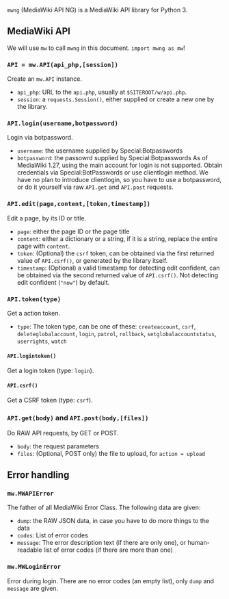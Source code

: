 `mwng` (MediaWiki API NG) is a MediaWiki API library for Python 3.

## MediaWiki API
We will use `mw` to call `mwng` in this document. `import mwng as mw`!
### `API = mw.API(api_php,[session])`
Create an `mw.API` instance.
* `api_php`: URL to the `api.php`, usually at `$SITEROOT/w/api.php`.
* `session`: a `requests.Session()`, either supplied or create a new one by the library.
### `API.login(username,botpassword)`
Login via botpassword.
* `username`: the username supplied by Special:Botpasswords
* `botpassword`: the passowrd supplied by Special:Botpasswords
As of MediaWiki 1.27, using the main account for login is not supported. Obtain credentials via Special:BotPasswords or use clientlogin method. We have no plan to introduce clientlogin, so you have to use a botpassword, or do it yourself via raw `API.get` and `API.post` requests.
### `API.edit(page,content,[token,timestamp])`
Edit a page, by its ID or title.
* `page`: either the page ID or the page title
* `content`: either a dictionary or a string, if it is a string, replace the entire page with `content`.
* `token`: (Optional) the `csrf` token, can be obtained via the first returned value of `API.csrf()`, or generated by the library itself.
* `timestamp`: (Optional) a valid timestamp for detecting edit confident, can be obtained via the second returned value of `API.csrf()`. Not detecting edit confident (`"now"`) by default.
### `API.token(type)`
Get a action token.
* `type`: The token type, can be one of these: `createaccount`, `csrf`, `deleteglobalaccount`, `login`, `patrol`, `rollback`, `setglobalaccountstatus`, `userrights`, `watch`
#### `API.logintoken()`
Get a login token (type: `login`).
#### `API.csrf()`
Get a CSRF token (type: `csrf`).
### `API.get(body)` and `API.post(body,[files])`
Do RAW API requests, by GET or POST.
* `body`: the request parameters
* `files`: (Optional, POST only) the file to upload, for `action = upload`
## Error handling
### `mw.MWAPIError`
The father of all MediaWiki Error Class. The following data are given:
* `dump`: the RAW JSON data, in case you have to do more things to the data
* `codes`: List of error codes
* `message`: The error description text (if there are only one), or human-readable list of error codes (if there are more than one)
### `mw.MWLoginError`
Error during login. There are no error codes (an empty list), only `dump` and `message` are given.

